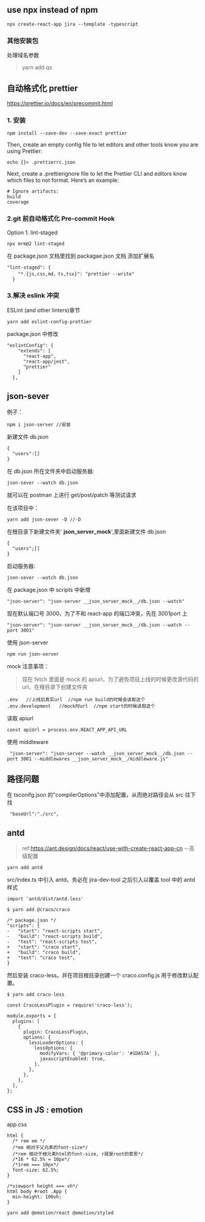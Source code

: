 ## use npx instead of npm

```
npx create-react-app jira --template -typescript
```

### 其他安装包

处理域名参数

> yarn add qs

## 自动格式化 prettier

https://prettier.io/docs/en/precommit.html

### 1. 安装

```
npm install --save-dev --save-exact prettier
```

Then, create an empty config file to let editors and other tools know you are using Prettier:

```
echo {}> .prettierrc.json
```

Next, create a .prettierignore file to let the Prettier CLI and editors know which files to not format. Here’s an example:

```
# Ignore artifacts:
build
coverage
```

### 2.git 前自动格式化 Pre-commit Hook

Option 1. lint-staged

```
npx mrm@2 lint-staged
```

在 package.json 文档里找到 packagae.json 文档
添加扩展名

```
"lint-staged": {
    "*.{js,css,md，ts,tsx}": "prettier --write"
  }
```

### 3.解决 eslink 冲突

ESLint (and other linters)章节

```
yarn add eslint-config-prettier
```

package.json 中修改

```
"eslintConfig": {
    "extends": [
      "react-app",
      "react-app/jest",
      "prettier"
    ]
  },
```

## json-sever

例子：

```
npm i json-server //安装
```

新建文件 db.json

```
{
  "users":[]
}
```

在 db.json 所在文件夹中启动服务器:

```
json-sever --watch db.json
```

就可以在 postman 上进行 get/post/patch 等测试请求

在该项目中：

```
yarn add json-sever -D //-D
```

在根目录下新建文件夹' **json_server_mock**',里面新建文件 db.json

```
{
  "users";[]
}
```

启动服务器:

```
json-sever --watch db.json
```

在 package.json 中 scripts 中新增

```
"json-server": "json-server __json_server_mock__/db.json --watch"
```

现在默认端口号 3000，为了不和 react-app 的端口冲突，先在 3001port 上

```
"json-server": "json-server __json_server_mock__/db.json --watch --port 3001"
```

使用 json-server

```
npm run json-server
```

mock 注意事项：

> 现在 fetch 里面是 mock 的 apiurl，为了避免项目上线的时候更改源代码的 url，在根目录下创建文件夹

```
.env   //上线后真实url  //npm run build的时候会读取这个
.env.development   //mock时url  //npm start的时候读取这个
```

读取 apiurl

```
const apiUrl = process.env.REACT_APP_API_URL
```

使用 middleware

```
 "json-server": "json-server --watch __json_server_mock__/db.json --port 3001 --middlewares __json_server_mock__/middleware.js"
```

## 路径问题

在 tsconifg.json 的"compilerOptions"中添加配置，从而绝对路径会从 src 往下找

```
 "baseUrl":"./src",
```

## antd

> ref:https://ant.design/docs/react/use-with-create-react-app-cn --高级配置

```
yarn add antd
```

src/index.ts 中引入 antd，务必在 jira-dev-tool 之后引入以覆盖 tool 中的 antd 样式

```
import 'antd/dist/antd.less'
```

```
$ yarn add @craco/craco
```

```
/* package.json */
"scripts": {
-   "start": "react-scripts start",
-   "build": "react-scripts build",
-   "test": "react-scripts test",
+   "start": "craco start",
+   "build": "craco build",
+   "test": "craco test",
}
```

然后安装 craco-less。并在项目根目录创建一个 craco.config.js 用于修改默认配置。

```
$ yarn add craco-less
```

```
const CracoLessPlugin = require('craco-less');

module.exports = {
  plugins: [
    {
      plugin: CracoLessPlugin,
      options: {
        lessLoaderOptions: {
          lessOptions: {
            modifyVars: { '@primary-color': '#1DA57A' },
            javascriptEnabled: true,
          },
        },
      },
    },
  ],
};
```

## CSS in JS : emotion

app.css

```
html {
  /* rem em */
  /*em 相对于父元素的font-size*/
  /*rem 相对于根元素html的font-size, r就是root的意思*/
  /*16 * 62.5% = 10px*/
  /*1rem === 10px*/
  font-size: 62.5%;
}

/*viewport height === vh*/
html body #root .App {
  min-height: 100vh;
}
```

```
yarn add @emotion/react @emotion/styled
```
